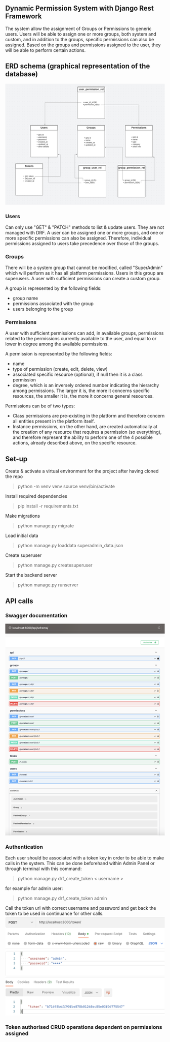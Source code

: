 ## Dynamic Permission System with Django Rest Framework
The system allow the assignment of Groups or Permissions to generic users. 
Users will be able to assign one or more groups, both system and custom, and in addition to the groups, specific permissions can also be assigned. 
Based on the groups and permissions assigned to the user, they will be able to perform certain actions.

## ERD schema (graphical representation of the database)
![db schema](IAM/static/img/ERD-schema.png "Entity Relationship Diagram")

### Users
Can only use "GET" & "PATCH" methods to list & update users. They are not managed with DRF.
A user can be assigned one or more groups, and one or more specific permissions can also be assigned. 
Therefore, individual permissions assigned to users take precedence over those of the groups.

### Groups
There will be a system group that cannot be modified, called "SuperAdmin" which will perform as it has all platform permissions.
Users in this group are superusers.
A user with sufficient permissions can create a custom group. 
 
A group is represented by the following fields:
- group name
- permissions associated with the group
- users belonging to the group

### Permissions
A user with sufficient permissions can add, in available groups, permissions related to the permissions 
currently available to the user, and equal to or lower in degree among the available permissions.

A permission is represented by the following fields:
- name
- type of permission (create, edit, delete, view)
- associated specific resource (optional), if null then it is a class permission
- degree, which is an inversely ordered number indicating the hierarchy among permissions. The larger it is, the more it concerns specific resources, the smaller it is, the more it concerns general resources.

Permissions can be of two types:
- Class permissions are pre-existing in the platform and therefore concern all entities present in the platform itself.
- Instance permissions, on the other hand, are created automatically at the creation of any resource that requires a permission (so everything), and therefore represent the ability to perform one of the 4 possible actions, already described above, on the specific resource.


## Set-up

Create & activate a virtual environment for the project after having cloned the repo
> python -m venv venv 
> source venv/bin/activate

Install required dependencies
> pip install -r requirements.txt

Make migrations
> python manage.py migrate

Load initial data
> python manage.py loaddata superadmin_data.json

Create superuser
> python manage.py createsuperuser

Start the backend server
> python manage.py runserver

## API calls

### Swagger documentation
![](IAM/static/img/swagger-documentation.png)

### Authentication
Each user should be associated with a token key in order to be able to make calls in the system. 
This can be done beforehand within Admin Panel or through terminal with this command:
> python manage.py drf_create_token < username >

for example for admin user: 
> python manage.py drf_create_token admin

Call the token url with correct username and password and get back the token to be used in continuance for other calls.
![](IAM/static/img/authentication.png)

### Token authorised CRUD operations dependent on permissions assigned



